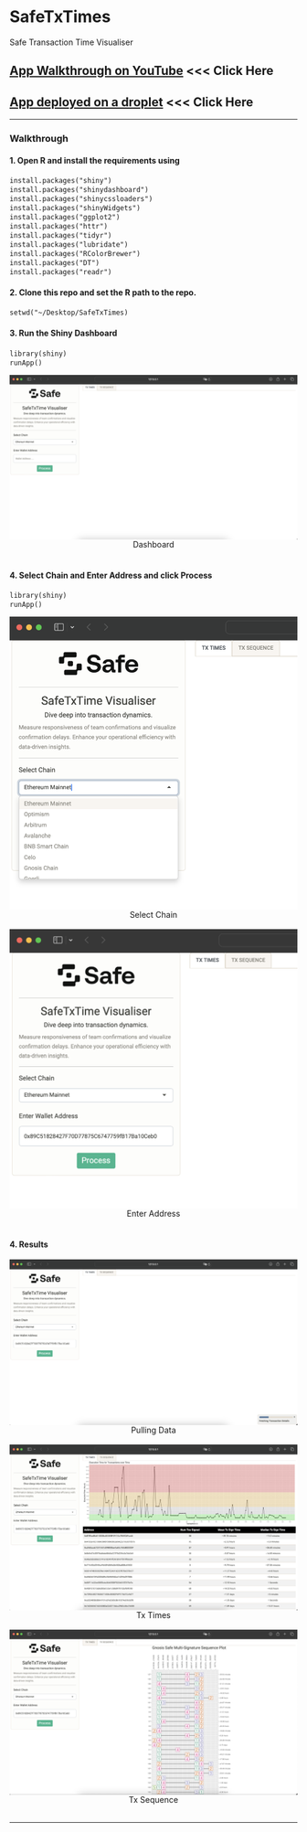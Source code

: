 # SafeTxTimes
Safe Transaction Time Visualiser

## [App Walkthrough on YouTube](https://www.youtube.com/watch?v=56FW_N1-NS4) <<< Click Here

## [App deployed on a droplet](http://143.244.160.163:5329) <<< Click Here

<hr>

### Walkthrough

#### 1. Open R and install the requirements using

```
install.packages("shiny")
install.packages("shinydashboard")
install.packages("shinycssloaders")
install.packages("shinyWidgets")
install.packages("ggplot2")
install.packages("httr")
install.packages("tidyr")
install.packages("lubridate")
install.packages("RColorBrewer")
install.packages("DT")
install.packages("readr")
```
#### 2. Clone this repo and set the R path to the repo.

```
setwd("~/Desktop/SafeTxTimes)
```

#### 3. Run the Shiny Dashboard

```
library(shiny)
runApp()
```

<img src="www/First.png" align="center"/>
<div align="center">Dashboard</div>
<br>

#### 4. Select Chain and Enter Address and click Process

```
library(shiny)
runApp()
```

<img src="www/SelectChain.png" align="center"/>
<div align="center">Select Chain</div>
<br>


<img src="www/EnterAddress.png" align="center"/>
<div align="center">Enter Address</div>
<br>

#### 4. Results


<img src="www/Loading.png" align="center"/>
<div align="center">Pulling Data</div>
<br>

<img src="www/Tab1.png" align="center"/>
<div align="center">Tx Times</div>
<br>

<img src="www/Tab2.png" align="center"/>
<div align="center">Tx Sequence</div>
<br>

<hr>
